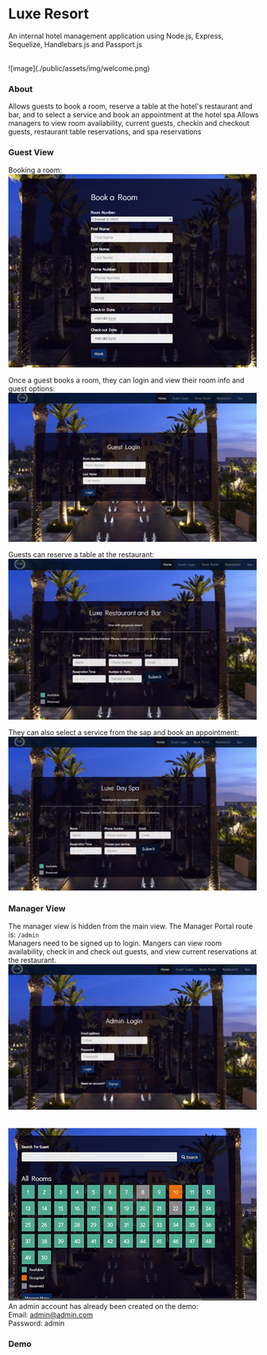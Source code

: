 # Luxe Resort
An internal hotel management application using Node.js, Express, Sequelize, Handlebars.js and Passport.js

<br>
![image](./public/assets/img/welcome.png)


### About
Allows guests to book a room, reserve a table at the hotel's restaurant and bar, and to select a service and book an appointment at the hotel spa
Allows managers to view room availability, current guests, checkin and checkout guests, restaurant table reservations, and spa reservations


### Guest View
Booking a room:
<br>
<img src="./public/assets/img/book_a_room.png" width="500px">

Once a guest books a room, they can login and view their room info and guest options:<br>
<img src="./public/assets/img/guest_login.png" width="500px">

Guests can reserve a table at the restaurant:<br>
<img src="./public/assets/img/restaurant_reservation.png" width="500px">

They can also select a service from the sap and book an appointment:<br>
<img src="./public/assets/img/spa_reservation.png" width="500px">


### Manager View
The manager view is hidden from the main view. The Manager Portal route is: `/admin`
<br>
Managers need to be signed up to login. Mangers can view room availability, check in and check out guests, and view current reservations at the restaurant.<br>
<img src="./public/assets/img/admin_login.png" width="500px"><br><br>
<br>
<img src="./public/assets/img/admin_rooms.png" width="500px">
An admin account has already been created on the demo:
<br>Email: admin@admin.com
<br>Password: admin


### Demo


